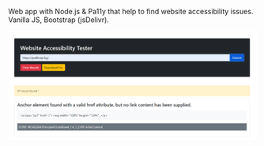  Web app with Node.js & Pa11y that help to find website accessibility issues.
 Vanilla JS, Bootstrap (jsDelivr).
 
 ![](https://github.com/IrinaSpasova/JavaScript/blob/main/Website%20Accessibility%20Tester%20With%20JavaScript%20and%20Pa11y/img.png)
